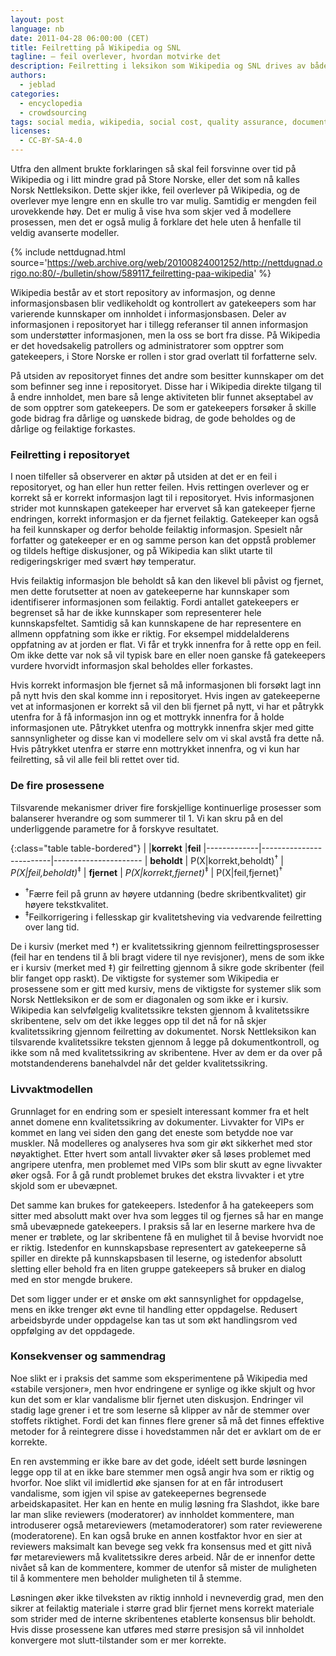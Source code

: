 ```yaml
---
layout: post
language: nb
date: 2011-04-28 06:00:00 (CET)
title: Feilretting på Wikipedia og SNL
tagline: – feil overlever, hvordan motvirke det
description: Feilretting i leksikon som Wikipedia og SNL drives av både vilje til å rette feil og hvorvidt feil er synlige.
authors:
  - jeblad
categories:
  - encyclopedia
  - crowdsourcing
tags: social media, wikipedia, social cost, quality assurance, document control, error correction, norsk nettleksikon, store norske leksikon
licenses:
  - CC-BY-SA-4.0
---
```


Utfra den allment brukte forklaringen så skal feil forsvinne over tid på Wikipedia og i litt mindre grad på Store Norske, eller det som nå kalles Norsk Nettleksikon. Dette skjer ikke, feil overlever på Wikipedia, og de overlever mye lengre enn en skulle tro var mulig. Samtidig er mengden feil urovekkende høy. Det er mulig å vise hva som skjer ved å modellere prosessen, men det er også mulig å forklare det hele uten å henfalle til veldig avanserte modeller.

<!--more-->

{% include nettdugnad.html source='https://web.archive.org/web/20100824001252/http://nettdugnad.origo.no:80/-/bulletin/show/589117_feilretting-paa-wikipedia' %}

Wikipedia består av et stort repository av informasjon, og denne informasjonsbasen blir vedlikeholdt og kontrollert av gatekeepers som har varierende kunnskaper om innholdet i informasjonsbasen. Deler av informasjonen i repositoryet har i tillegg referanser til annen informasjon som understøtter informasjonen, men la oss se bort fra disse. På Wikipedia er det hovedsakelig patrollers og administratorer som opptrer som gatekeepers, i Store Norske er rollen i stor grad overlatt til forfatterne selv.

På utsiden av repositoryet finnes det andre som besitter kunnskaper om det som befinner seg inne i repositoryet. Disse har i Wikipedia direkte tilgang til å endre innholdet, men bare så lenge aktiviteten blir funnet akseptabel av de som opptrer som gatekeepers. De som er gatekeepers forsøker å skille gode bidrag fra dårlige og uønskede bidrag, de gode beholdes og de dårlige og feilaktige forkastes.

### Feilretting i repositoryet

I noen tilfeller så observerer en aktør på utsiden at det er en feil i repositoryet, og han eller hun retter feilen. Hvis rettingen overlever og er korrekt så er korrekt informasjon lagt til i repositoryet. Hvis informasjonen strider mot kunnskapen gatekeeper har ervervet så kan gatekeeper fjerne endringen, korrekt informasjon er da fjernet feilaktig. Gatekeeper kan også ha feil kunnskaper og derfor beholde feilaktig informasjon. Spesielt når forfatter og gatekeeper er en og samme person kan det oppstå problemer og tildels heftige diskusjoner, og på Wikipedia kan slikt utarte til redigeringskriger med svært høy temperatur.

Hvis feilaktig informasjon ble beholdt så kan den likevel bli påvist og fjernet, men dette forutsetter at noen av gatekeeperne har kunnskaper som identifiserer informasjonen som feilaktig. Fordi antallet gatekeepers er begrenset så har de ikke kunnskaper som representerer hele kunnskapsfeltet. Samtidig så kan kunnskapene de har representere en allmenn oppfatning som ikke er riktig. For eksempel middelalderens oppfatning av at jorden er flat. Vi får et trykk innenfra for å rette opp en feil. Om ikke dette var nok så vil typisk bare en eller noen ganske få gatekeepers vurdere hvorvidt informasjon skal beholdes eller forkastes.

Hvis korrekt informasjon ble fjernet så må informasjonen bli forsøkt lagt inn på nytt hvis den skal komme inn i repositoryet. Hvis ingen av gatekeeperne vet at informasjonen er korrekt så vil den bli fjernet på nytt, vi har et påtrykk utenfra for å få informasjon inn og et mottrykk innenfra for å holde informasjonen ute. Påtrykket utenfra og mottrykk innenfra skjer med gitte sannsynligheter og disse kan vi modellere selv om vi skal avstå fra dette nå. Hvis påtrykket utenfra er større enn mottrykket innenfra, og vi kun har feilretting, så vil alle feil bli rettet over tid.

### De fire prosessene

Tilsvarende mekanismer driver fire forskjellige kontinuerlige prosesser som balanserer hverandre og som summerer til 1. Vi kan skru på en del underliggende parametre for å forskyve resultatet.

{:class="table table-bordered"}
|             |**korrekt**              |**feil**
|-------------|-------------------------|----------------------
| **beholdt** |  P(X\|korrekt,beholdt)<sup title="Feil rettes">&dagger;</sup>  | *P(X\|feil,beholdt)*<sup title="Feil propagerer">&Dagger;</sup>
| **fjernet** | *P(X\|korrekt,fjernet)*<sup title="Feil propagerer">&Dagger;</sup> |  P(X\|feil,fjernet)<sup title="Feil rettes">&dagger;</sup>

- <sup>&dagger;</sup>Færre feil på grunn av høyere utdanning (bedre skribentkvalitet) gir høyere tekstkvalitet.
- <sup>&Dagger;</sup>Feilkorrigering i fellesskap gir kvalitetsheving via vedvarende feilretting over lang tid.

De i kursiv (merket med &dagger;) er kvalitetssikring gjennom feilrettingsprosesser (feil har en tendens til å bli bragt videre til nye revisjoner), mens de som ikke er i kursiv (merket med &Dagger;) gir feilretting gjennom å sikre gode skribenter (feil blir fanget opp raskt). De viktigste for systemer som Wikipedia er prosessene som er gitt med kursiv, mens de viktigste for systemer slik som Norsk Nettleksikon er de som er diagonalen og som ikke er i kursiv. Wikipedia kan selvfølgelig kvalitetssikre teksten gjennom å kvalitetssikre skribentene, selv om det ikke legges opp til det nå for nå skjer kvalitetssikring gjennom feilretting av dokumentet. Norsk Nettleksikon kan tilsvarende kvalitetssikre teksten gjennom å legge på dokumentkontroll, og ikke som nå med kvalitetssikring av skribentene. Hver av dem er da over på motstandenderens banehalvdel når det gelder kvalitetssikring.

### Livvaktmodellen

Grunnlaget for en endring som er spesielt interessant kommer fra et helt annet domene enn kvalitetssikring av dokumenter. Livvakter for VIPs er kommet en lang vei siden den gang det eneste som betydde noe var muskler. Nå modelleres og analyseres hva som gir økt sikkerhet med stor nøyaktighet. Etter hvert som antall livvakter øker så løses problemet med angripere utenfra, men problemet med VIPs som blir skutt av egne livvakter øker også. For å gå rundt problemet brukes det ekstra livvakter i et ytre skjold som er ubevæpnet.

Det samme kan brukes for gatekeepers. Istedenfor å ha gatekeepers som sitter med absolutt makt over hva som legges til og fjernes så har en mange små ubevæpnede gatekeepers. I praksis så lar en leserne markere hva de mener er trøblete, og lar skribentene få en mulighet til å bevise hvorvidt noe er riktig. Istedenfor en kunnskapsbase representert av gatekeeperne så spiller en direkte på kunnskapsbasen til leserne, og istedenfor absolutt sletting eller behold fra en liten gruppe gatekeepers så bruker en dialog med en stor mengde brukere.

Det som ligger under er et ønske om økt sannsynlighet for oppdagelse, mens en ikke trenger økt evne til handling etter oppdagelse. Redusert arbeidsbyrde under oppdagelse kan tas ut som økt handlingsrom ved oppfølging av det oppdagede.

### Konsekvenser og sammendrag

Noe slikt er i praksis det samme som eksperimentene på Wikipedia med «stabile versjoner», men hvor endringene er synlige og ikke skjult og hvor kun det som er klar vandalisme blir fjernet uten diskusjon. Endringer vil stadig lage grener i et tre som leserne så klipper av når de stemmer over stoffets riktighet. Fordi det kan finnes flere grener så må det finnes effektive metoder for å reintegrere disse i hovedstammen når det er avklart om de er korrekte.

En ren avstemming er ikke bare av det gode, idéelt sett burde løsningen legge opp til at en ikke bare stemmer men også angir hva som er riktig og hvorfor. Noe slikt vil imidlertid øke sjansen for at en får introdusert vandalisme, som igjen vil spise av gatekeepernes begrensede arbeidskapasitet. Her kan en hente en mulig løsning fra Slashdot, ikke bare lar man slike reviewers (moderatorer) av innholdet kommentere, man introduserer også metareviewers (metamoderatorer) som rater reviewerene (moderatorene). En kan også bruke en annen kostfaktor hvor en sier at reviewers maksimalt kan bevege seg vekk fra konsensus med et gitt nivå før metareviewers må kvalitetssikre deres arbeid. Når de er innenfor dette nivået så kan de kommentere, kommer de utenfor så mister de muligheten til å kommentere men beholder muligheten til å stemme.

Løsningen øker ikke tilveksten av riktig innhold i nevneverdig grad, men den sikrer at feilaktig materiale i større grad blir fjernet mens korrekt materiale som strider med de interne skribentenes etablerte konsensus blir beholdt. Hvis disse prosessene kan utføres med større presisjon så vil innholdet konvergere mot slutt-tilstander som er mer korrekte.